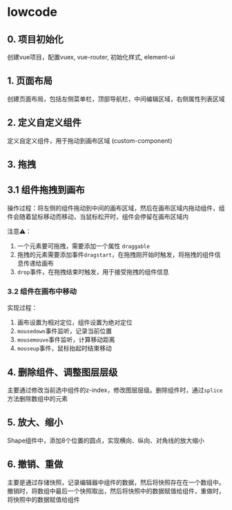 # lowcode

## 0. 项目初始化

创建vue项目，配置vuex, vue-router, 初始化样式, element-ui

## 1. 页面布局

创建页面布局，包括左侧菜单栏，顶部导航栏，中间编辑区域，右侧属性列表区域

## 2. 定义自定义组件

定义自定义组件，用于拖动到画布区域 (custom-component)

## 3. 拖拽

## 3.1 组件拖拽到画布

操作过程：将左侧的组件拖动到中间的画布区域，然后在画布区域内拖动组件，组件会随着鼠标移动而移动，当鼠标松开时，组件会停留在画布区域内

注意⚠️：

1. 一个元素要可拖拽，需要添加一个属性 `draggable`
2. 拖拽的元素需要添加事件`dragstart`，在拖拽刚开始时触发，将拖拽的组件信息传递给画布
3. `drop`事件，在拖拽结束时触发，用于接受拖拽的组件信息

### 3.2 组件在画布中移动

实现过程：

1. 画布设置为相对定位，组件设置为绝对定位
2. `mousedown`事件监听，记录当前位置
3. `mousemouve`事件监听，计算移动距离
4. `mouseup`事件，鼠标抬起时结束移动

## 4. 删除组件、调整图层层级

主要通过修改当前选中组件的z-index，修改图层层级。删除组件时，通过`splice`方法删除数组中的元素

## 5. 放大、缩小

Shape组件中，添加8个位置的圆点，实现横向、纵向、对角线的放大缩小

## 6. 撤销、重做

主要是通过存储快照，记录编辑器中组件的数据，然后将快照存在在一个数组中。
撤销时，将数组中最后一个快照取出，然后将快照中的数据赋值给组件，重做时，将快照中的数据赋值给组件